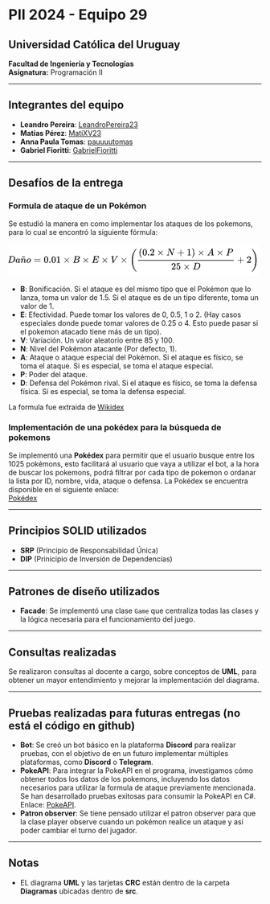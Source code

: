 # PII 2024 - Equipo 29

## Universidad Católica del Uruguay
**Facultad de Ingeniería y Tecnologías**  
**Asignatura:** Programación II  

---

## Integrantes del equipo
- **Leandro Pereira**: [LeandroPereira23](https://github.com/LeandroPereira23)
- **Matías Pérez**: [MatiXV23](https://github.com/MatiXV23)
- **Anna Paula Tomas**: [pauuuutomas](https://github.com/pauuuutomas)
- **Gabriel Fioritti**: [GabrielFioritti](https://github.com/GabrielFioritti)

---

## Desafíos de la entrega

### Formula de ataque de un Pokémon
Se estudió la manera en como implementar los ataques de los pokemons, para lo cual se encontró la siguiente fórmula:

![Formula de ataque](assets/formulaAtaque.png)

- **B**: Bonificación. Si el ataque es del mismo tipo que el Pokémon que lo lanza, toma un valor de 1.5. Si el ataque es de un tipo diferente, toma un valor de 1.
- **E**: Efectividad. Puede tomar los valores de 0, 0.5, 1 o 2. (Hay casos especiales donde puede tomar valores de 0.25 o 4. Esto puede pasar si el pokemon atacado tiene más de un tipo).
- **V**: Variación. Un valor aleatorio entre 85 y 100.
- **N**: Nivel del Pokémon atacante (Por defecto, 1).
- **A**: Ataque o ataque especial del Pokémon. Si el ataque es físico, se toma el ataque. Si es especial, se toma el ataque especial.
- **P**: Poder del ataque.
- **D**: Defensa del Pokémon rival. Si el ataque es físico, se toma la defensa física. Si es especial, se toma la defensa especial.

La formula fue extraida de [Wikidex](https://www.wikidex.net/wiki/Daño)

### Implementación de una pokédex para la búsqueda de pokemons
Se implementó una **Pokédex** para permitir que el usuario busque entre los 1025 pokémons, esto facilitará al usuario que vaya a utilizar el bot, a la hora de buscar los pokemons, podrá filtrar por cada tipo de pokemon o ordanar la lista por ID, nombre, vida, ataque o defensa. 
La Pokédex se encuentra disponible en el siguiente enlace:  
[Pokédex](https://pokemon-blog-api.netlify.app)

---

## Principios SOLID utilizados
- **SRP** (Principio de Responsabilidad Única)
- **DIP** (Prinicipio de Inversión de Dependencias)

---

## Patrones de diseño utilizados
- **Facade**: Se implementó una clase `Game` que centraliza todas las clases y la lógica necesaria para el funcionamiento del juego.

---

## Consultas realizadas
Se realizaron consultas al docente a cargo, sobre conceptos de **UML**, para obtener un mayor entendimiento y mejorar la implementación del diagrama.

---

## Pruebas realizadas para futuras entregas (no está el código en github)
- **Bot**: Se creó un bot básico en la plataforma **Discord** para realizar pruebas, con el objetivo de en un futuro implementar múltiples plataformas, como **Discord** o **Telegram**.
- **PokeAPI**: Para integrar la PokeAPI en el programa, investigamos cómo obtener todos los datos de los pokemons, incluyendo los datos necesarios para utilizar la formula de ataque previamente mencionada. Se han desarrollado pruebas exitosas para consumir la PokeAPI en C#. Enlace: [PokeAPI](https://pokeapi.co).
- **Patron observer**: Se tiene pensado utilizar el patron observer para que la clase player observe cuando un pokémon realice un ataque y así poder cambiar el turno del jugador.

---

## Notas
- EL diagrama **UML** y las tarjetas **CRC** están dentro de la carpeta **Diagramas** ubicadas dentro de **src**.